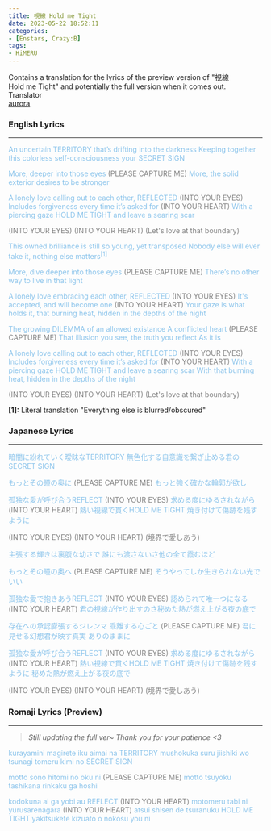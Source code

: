 ```yaml
---
title: 視線 Hold me Tight
date: 2023-05-22 18:52:11
categories:
- [Enstars, Crazy:B]
tags:
- HiMERU
---
```


<div class="preview-wrapper reverse" style="--storyColor: #hex;--storyColor-rgb: r,g,b;--storyColor-h: hue;--storyColor-s: saturation%;--storyColor-l: lightness%;">
  <div class="grid-wrapper">
      <div class="preview-background" style="background-image: url('https://cdn.discordapp.com/attachments/1110345002015535124/1110345203904155738/IMG_4879.png')"></div>
      <div class="preview-box" style="background: calc(var(--card-background) + 2%)">
          <div class="info-area">
              <div class="synopsis" style="width: 90%;">
                Contains a translation for the lyrics of the preview version of "視線 Hold me Tight" and potentially the full version when it comes out.
              </div>
          </div>
          <div class="info-item tl">
              <div class="label">
                  Translator
              </div>
              <div class="value">
                  <a href="https://twitter.com/azurecrystalz">aurora</a>
              </div>
            </div>
        </div>
  </div>
</div>

<!-- more -->

<div style="margin-top: 3%">
  <style>
    [character] {
      --dark-mode: hsl(var(--hue), 30%, 30%);
      display: flex;
    }
    [character]::before {
      position: absolute;
      margin-left: 75px;
    }
    [character] p {
      max-width: calc(100% - 75px);
      margin-left: 75px;
      color: inherit;
    }
    :root[theme='dark'] [character] p {
      background: var(--dark-mode);
    }
    :root[theme='dark'] [character] p .thought {
      color: #9f9fff;
    }
    :root[theme='light'] [character] p {
      background: var(--light-mode);
    }
    [character] p:first-child {
      margin-top: 20px;
      border-top-left-radius: 0px;
    }
    [character] p:first-child::before {
      position: absolute;
      left: 0;
    }
    [character]::after {
      display: none;
      left: 65px;
      top: 37px;
    }
    .msr-narration {
      display: flex;
      align-items: center;
      margin: 20px 0px;
      gap: 5px;
    }
    .msr-narration::before {
      content: "";
      display: inline-block;
      background: var(--article-text);
      height: 1px;
      width: 15%;
    }
    .msr-narration p {
      margin: 0;
    }
  </style>

### English Lyrics
***
<span style="color: #89C3EB;">An uncertain TERRITORY that’s drifting into the darkness</span> 
<span style="color: #89C3EB;">Keeping together this colorless self-consciousness your SECRET SIGN</span> 

<span style="color: #89C3EB;">More, deeper into those eyes</span><span style="color:grey"> (PLEASE CAPTURE ME)</span>
<span style="color: #89C3EB;">More, the solid exterior desires to be stronger</span>

<span style="color: #89C3EB;">A lonely love calling out to each other, REFLECTED</span><span style="color:grey"> (INTO YOUR EYES)</span>
<span style="color: #89C3EB;">Includes forgiveness every time it’s asked for</span><span style="color:grey"> (INTO YOUR HEART)</span>
<span style="color: #89C3EB;">With a piercing gaze HOLD ME TIGHT and leave a searing scar</span>

<span style="color:grey">(INTO YOUR EYES)</span>
<span style="color:grey">(INTO YOUR HEART)</span>
<span style="color:grey">(Let's love at that boundary)</span>

<span style="color: #89C3EB;">This owned brilliance is still so young, yet transposed</span> 
<span style="color: #89C3EB;">Nobody else will ever take it, nothing else matters<sup>[1]</sup></span>

<span style="color: #89C3EB;">More, dive deeper into those eyes</span><span style="color:grey"> (PLEASE CAPTURE ME)</span>
<span style="color: #89C3EB;">There’s no other way to live in that light</span>

<span style="color: #89C3EB;">A lonely love embracing each other, REFLECTED</span><span style="color:grey"> (INTO YOUR EYES)</span>
<span style="color: #89C3EB;">It's accepted, and will become one</span><span style="color:grey"> (INTO YOUR HEART)</span>
<span style="color: #89C3EB;">Your gaze is what holds it, that burning heat, hidden in the depths of the night</span>

<span style="color: #89C3EB;">The growing DILEMMA of an allowed existance</span>
<span style="color: #89C3EB;">A conflicted heart</span><span style="color:grey"> (PLEASE CAPTURE ME)</span>
<span style="color: #89C3EB;">That illusion you see, the truth you reflect</span>
<span style="color: #89C3EB;">As it is</span>

<span style="color: #89C3EB;">A lonely love calling out to each other, REFLECTED</span><span style="color:grey"> (INTO YOUR EYES)</span>
<span style="color: #89C3EB;">Includes forgiveness every time it’s asked for</span><span style="color:grey"> (INTO YOUR HEART)</span>
<span style="color: #89C3EB;">With a piercing gaze HOLD ME TIGHT and leave a searing scar</span>
<span style="color: #89C3EB;">With that burning heat, hidden in the depths of the night</span>

<span style="color:grey">(INTO YOUR EYES)</span>
<span style="color:grey">(INTO YOUR HEART)</span>
<span style="color:grey">(Let's love at that boundary)</span>

**[1]:** Literal translation "Everything else is blurred/obscured"

### Japanese Lyrics
***
<span style="color: #89C3EB;">暗闇に紛れていく曖昧なTERRITORY</span> 
<span style="color: #89C3EB;">無色化する自意識を繋ぎ止める君のSECRET SIGN</span> 

<span style="color: #89C3EB;">もっとその瞳の奥に</span><span style="color:grey"> (PLEASE CAPTURE ME)</span>
<span style="color: #89C3EB;">もっと強く確かな輪郭が欲し</span>

<span style="color: #89C3EB;">孤独な愛が呼び合うREFLECT</span><span style="color:grey"> (INTO YOUR EYES)</span>
<span style="color: #89C3EB;">求める度にゆるされながら</span><span style="color:grey"> (INTO YOUR HEART)</span>
<span style="color: #89C3EB;">熱い視線で貫くHOLD ME TIGHT 焼き付けて傷跡を残すように</span>

<span style="color:grey">(INTO YOUR EYES)</span>
<span style="color:grey">(INTO YOUR HEART)</span>
<span style="color:grey">(境界で愛しあう)</span>

<span style="color: #89C3EB;">主張する輝きは裏腹な幼さで</span> 
<span style="color: #89C3EB;">誰にも渡さないさ他の全て霞むほど</span>

<span style="color: #89C3EB;">もっとその瞳の奥へ</span><span style="color:grey"> (PLEASE CAPTURE ME)</span>
<span style="color: #89C3EB;">そうやってしか生きられない光でいい</span>

<span style="color: #89C3EB;">孤独な愛で抱きあうREFLECT</span><span style="color:grey"> (INTO YOUR EYES)</span>
<span style="color: #89C3EB;">認められて唯一つになる</span><span style="color:grey"> (INTO YOUR HEART)</span>
<span style="color: #89C3EB;">君の視線が作り出すのさ秘めた熱が燃え上がる夜の底で</span>

<span style="color: #89C3EB;">存在への承認膨張するジレンマ</span>
<span style="color: #89C3EB;">乖離する心ごと</span><span style="color:grey"> (PLEASE CAPTURE ME)</span>
<span style="color: #89C3EB;">君に見せる幻想君が映す真実</span>
<span style="color: #89C3EB;">ありのままに</span>

<span style="color: #89C3EB;">孤独な愛が呼び合うREFLECT</span><span style="color:grey"> (INTO YOUR EYES)</span>
<span style="color: #89C3EB;">求める度にゆるされながら</span><span style="color:grey"> (INTO YOUR HEART)</span>
<span style="color: #89C3EB;">熱い視線で貫くHOLD ME TIGHT 焼き付けて傷跡を残すように</span>
<span style="color: #89C3EB;">秘めた熱が燃え上がる夜の底で</span>

<span style="color:grey">(INTO YOUR EYES)</span>
<span style="color:grey">(INTO YOUR HEART)</span>
<span style="color:grey">(境界で愛しあう)</span>

### Romaji Lyrics (Preview)
***

> *Still updating the full ver~ Thank you for your patience <3*

<span style="color: #89C3EB;">kurayamini magirete iku aimai na TERRITORY</span> 
<span style="color: #89C3EB;">mushokuka suru jiishiki wo tsunagi tomeru kimi no SECRET SIGN </span> 

<span style="color: #89C3EB;">motto sono hitomi no oku ni </span><span style="color:grey">(PLEASE CAPTURE ME)</span>
<span style="color: #89C3EB;">motto tsuyoku tashikana rinkaku ga hoshii</span>

<span style="color: #89C3EB;">kodokuna ai ga yobi au REFLECT</span><span style="color:grey"> (INTO YOUR HEART)</span>
<span style="color: #89C3EB;">motomeru tabi ni yurusarenagara</span><span style="color:grey"> (INTO YOUR HEART)</span>
<span style="color: #89C3EB;">atsui shisen de tsuranuku HOLD ME TIGHT yakitsukete kizuato o nokosu you ni</span>




  <!-- CONTENT GOES HERE -->
    
  <!-- 
    TO CHANGE COLOR
    <span style="color: #89C3EB;">INSERT TEXT</span>
  -->

  </div>